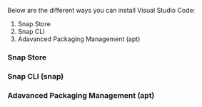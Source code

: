 Below are the different ways you can install Visual Studio Code:

1. Snap Store
2. Snap CLI
3. Adavanced Packaging Management (apt)

### Snap Store

### Snap CLI (snap)

### Adavanced Packaging Management (apt)
